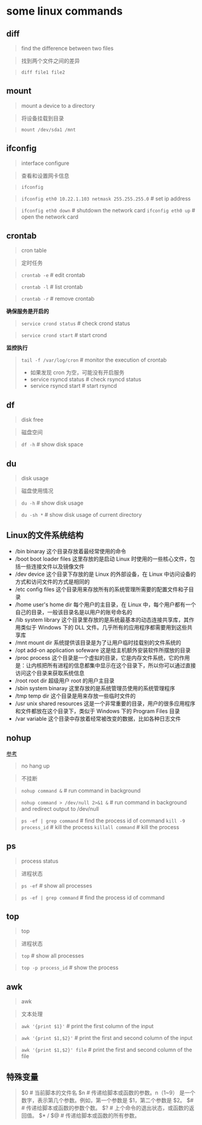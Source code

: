 # some linux commands

## diff

> find the difference between two files

> 找到两个文件之间的差异

> `diff file1 file2` 

## mount

> mount a device to a directory

> 将设备挂载到目录

> `mount /dev/sda1 /mnt`

## ifconfig

> interface configure

> 查看和设置网卡信息

> `ifconfig`

> `ifconfig eth0 10.22.1.103 netmask 255.255.255.0` # set ip address

> `ifconfig eth0 down` # shutdown the network card
> `ifconfig eth0 up` # open the network card


## crontab

> cron table

> 定时任务

> `crontab -e` # edit crontab

> `crontab -l` # list crontab

> `crontab -r` # remove crontab


**确保服务是开启的**
> `service crond status` # check crond status

> `service crond start` # start crond

**监控执行**

> `tail -f /var/log/cron` # monitor the execution of crontab
>  - 如果发现 cron 为空，可能没有开启服务
>  - service rsyncd status # check rsyncd status
>  - service rsyncd start # start rsyncd

## df

> disk free

> 磁盘空间

> `df -h` # show disk space

## du

> disk usage

> 磁盘使用情况

> `du -h` # show disk usage

> `du -sh *` # show disk usage of current directory


## Linux的文件系统结构

- /bin binaray 这个目录存放着最经常使用的命令
- /boot boot loader files 这里存放的是启动 Linux 时使用的一些核心文件，包括一些连接文件以及镜像文件
- /dev device 这个目录下存放的是 Linux 的外部设备，在 Linux 中访问设备的方式和访问文件的方式是相同的
- /etc config files 这个目录用来存放所有的系统管理所需要的配置文件和子目录
- /home user's home dir 每个用户的主目录，在 Linux 中，每个用户都有一个自己的目录，一般该目录名是以用户的账号命名的
- /lib system library 这个目录里存放的是系统最基本的动态连接共享库，其作用类似于 Windows 下的 DLL 文件。几乎所有的应用程序都需要用到这些共享库
- /mnt mount dir 系统提供该目录是为了让用户临时挂载别的文件系统的
- /opt add-on application sofeware 这是给主机额外安装软件所摆放的目录
- /proc process 这个目录是一个虚拟的目录，它是内存文件系统，它的作用是：让内核把所有进程的信息都集中显示在这个目录下，所以你可以通过直接访问这个目录来获取系统信息
- /root root dir 超级用户 root 的用户主目录
- /sbin system binaray 这里存放的是系统管理员使用的系统管理程序
- /tmp temp dir 这个目录是用来存放一些临时文件的
- /usr unix shared resources 这是一个非常重要的目录，用户的很多应用程序和文件都放在这个目录下，类似于 Windows 下的 Program Files 目录
- /var variable 这个目录中存放着经常被改变的数据，比如各种日志文件


## nohup

[参考](https://blog.csdn.net/c_base_jin/article/details/87894722)

> no hang up

> 不挂断

> `nohup command &` # run command in background

> `nohup command > /dev/null 2>&1 &` # run command in background and redirect output to /dev/null

> `ps -ef | grep command` # find the process id of command
> `kill -9 process_id` # kill the process
> `killall command` # kill the process

## ps

> process status

> 进程状态

> `ps -ef` # show all processes

> `ps -ef | grep command` # find the process id of command


## top

> top

> 进程状态

> `top` # show all processes

> `top -p process_id` # show the process


## awk

> awk

> 文本处理

> `awk '{print $1}'` # print the first column of the input

> `awk '{print $1,$2}'` # print the first and second column of the input

> `awk '{print $1,$2}' file` # print the first and second column of the file


## 特殊变量

> $0 # 当前脚本的文件名
> $n # 传递给脚本或函数的参数。n（1~9） 是一个数字，表示第几个参数。例如，第一个参数是 $1，第二个参数是 $2。
> $# # 传递给脚本或函数的参数个数。
> $? # 上个命令的退出状态，或函数的返回值。
> $* / $@ # 传递给脚本或函数的所有参数。